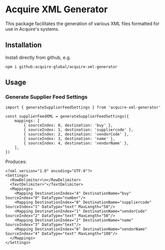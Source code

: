 # Acquire XML Generator

This package facilitates the generation of various XML files formatted for use in Acquire's systems.

## Installation

Install directly from github, e.g.

    npm i github:acquire-global/acquire-xml-generator

## Usage

### Generate Supplier Feed Settings

```
import { generateSupplierFeedSettings } from 'acquire-xml-generator'

const supplierFeedXML = generateSupplierFeedSettings({
	mappings: [
		{ sourceIndex: 0, destination: 'buy' },
		{ sourceIndex: 1, destination: 'suppliercode' },
		{ sourceIndex: 2, destination: 'vendorCode' },
		{ sourceIndex: 3, destination: 'name' },
		{ sourceIndex: 4, destination: 'vendorName' },
	],
})
```

Produces:

```
<?xml version="1.0" encoding="UTF-8"?>
<Settings>
  <RowDelimiter>\n</RowDelimiter>
  <TextDelimiter>"</TextDelimiter>
  <Mappings>
    <Mapping DestinationIndex="4" DestinationName="buy" SourceIndex="0" DataType="number"/>
    <Mapping DestinationIndex="0" DestinationName="suppliercode" SourceIndex="1" DataType="text" MaxLength="50"/>
    <Mapping DestinationIndex="1" DestinationName="vendorCode" SourceIndex="2" DataType="text" MaxLength="50"/>
    <Mapping DestinationIndex="2" DestinationName="name" SourceIndex="3" DataType="text"/>
    <Mapping DestinationIndex="6" DestinationName="vendorName" SourceIndex="4" DataType="text" MaxLength="100"/>
  </Mappings>
</Settings>
```
